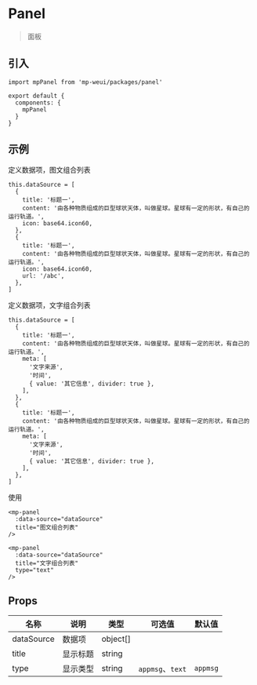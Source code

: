 # Panel

> 面板

## 引入

    import mpPanel from 'mp-weui/packages/panel'

    export default {
      components: {
        mpPanel
      }
    }

## 示例

定义数据项，图文组合列表

    this.dataSource = [
      {
        title: '标题一',
        content: '由各种物质组成的巨型球状天体，叫做星球。星球有一定的形状，有自己的运行轨道。',
        icon: base64.icon60,
      },
      {
        title: '标题一',
        content: '由各种物质组成的巨型球状天体，叫做星球。星球有一定的形状，有自己的运行轨道。',
        icon: base64.icon60,
        url: '/abc',
      },
    ]

定义数据项，文字组合列表

    this.dataSource = [
      {
        title: '标题一',
        content: '由各种物质组成的巨型球状天体，叫做星球。星球有一定的形状，有自己的运行轨道。',
        meta: [
          '文字来源',
          '时间',
          { value: '其它信息', divider: true },
        ],
      },
      {
        title: '标题一',
        content: '由各种物质组成的巨型球状天体，叫做星球。星球有一定的形状，有自己的运行轨道。',
        meta: [
          '文字来源',
          '时间',
          { value: '其它信息', divider: true },
        ],
      },
    ]

使用

    <mp-panel
      :data-source="dataSource"
      title="图文组合列表"
    />

    <mp-panel
      :data-source="dataSource"
      title="文字组合列表"
      type="text"
    />

## Props

名称 | 说明 | 类型 | 可选值 | 默认值
-- | -- | -- | -- | --
dataSource | 数据项 | object[] |  |
title | 显示标题 | string  |  |
type | 显示类型 | string  | `appmsg`、`text` | `appmsg`
